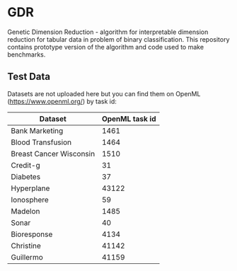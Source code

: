 # GDR
Genetic Dimension Reduction - algorithm for interpretable dimension reduction for tabular data in problem of binary classification.
This repository contains prototype version of the algorithm and code used to make benchmarks.
## Test Data
Datasets are not uploaded here but you can find them on OpenML (https://www.openml.org/) by task id:

| Dataset  | OpenML task id |
| ------------- | ------------- |
| Bank Marketing  | 1461  |
| Blood Transfusion  | 1464  |
| Breast Cancer Wisconsin  | 1510  |
| Credit-g  | 31  |
| Diabetes  | 37  |
| Hyperplane  | 43122  |
| Ionosphere  | 59  |
| Madelon  | 1485  |
| Sonar  | 40  |
| Bioresponse  | 4134  |
| Christine  | 41142  |
| Guillermo  | 41159  |
